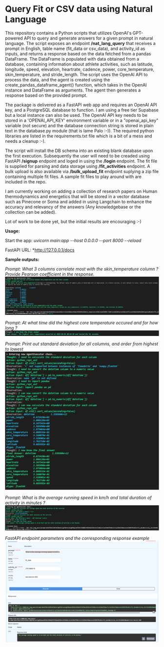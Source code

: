 # Query Fit or CSV data using Natural Language
This repository contains a Python scripts that utilizes OpenAI's GPT-powered API to query and generate answers for a given prompt in natural language. The script exposes an endpoint **/nat_lang_query** that receives a prompt in English, table name (fit_data or csv_data), and activity_id as inputs, and returns a response based on the data fetched from a pandas DataFrame. The DataFrame is populated with data obtained from a database, containing information about athlete activities, such as latitude, longitude, speed, elevation, heartrate, cadence, power, core_temperature, skin_temperature, and stride_length. The script uses the OpenAI API to process the data, and the agent is created using the create_pandas_dataframe_agent() function, which takes in the OpenAI instance and DataFrame as arguments. The agent then generates a response based on the provided prompt.

The package is delivered as a FastAPI web app and requires an OpenAI API key, and a PostgreSQL database to function. I am using a free tier Supabase but a local instance can also be used. The OpenAI API key needs to be stored in a 'OPENAI_API_KEY' environment variable or in a "openai_api_key" variable (not secure) and the database connection string is stored in plain text in the database.py module (that is lame Palo :-)).
The required python libraries are listed in the requirements.txt file which is a bit of a mess and needs a cleanup :-).

The script will install the DB schema into an existing blank database upon the first execution. Subsequently the user will need to be creaded using FastAPI **/signup** endpoint and loged in using the **/login** endpoint. The fit file is supplied for parsing and data storage using **/fit_activities** endpoint. A bulk upload is also available via **/bulk_upload_fit** endpoint suplying a zip file containing multiple fit files. A sample fit files to play around with are included in the repo.

I am currently working on adding a collection of research papers on Human thermodynamics and energetics that will be stored in a vector database such as Pinecone or Soma and added in using Langchain to enhance the accuracy and relevancy of the answers (Any knowledgebase or the collection can be added).

Lot of work to be done yet, but the initial results are encouraging :-)

**Usage:**

Start the app: *uvicorn main:app --host 0.0.0.0 --port 8000 --reload*

FastAPI URL: *http://127.0.0.1/docs

**Sample outputs:**

*Prompt: What 3 columns correlate most with the skin_temperature column ? Provide Pearson coefficient in the response.*
![](images/output_1.png)

*Prompt: At what time did the highest core temperature occured and for how long ?*
![](images/output_2.png)

*Prompt: Print out standard deviation for all columns, and order from highest to lowest*
![](images/output_3.png)

*Prompt: What is the average running speed in km/h and total duration of activity in minutes ?*
![](images/output_4.png)

*FastAPI endpoint parameters and the corresponding response example*
![](images/output_5.png)
